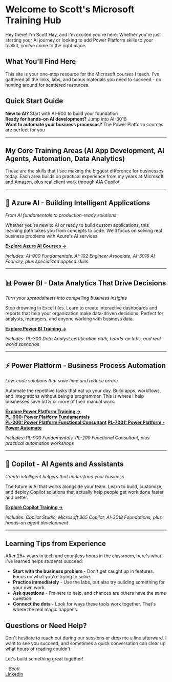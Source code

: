 # Welcome to Scott's Microsoft Training Hub

Hey there! I'm Scott Hay, and I'm excited you're here. Whether you're just starting your AI journey or looking to add Power Platform skills to your toolkit, you've come to the right place.

## What You'll Find Here

This site is your one-stop resource for the Microsoft courses I teach. I've gathered all the links, labs, and bonus materials you need to succeed - no hunting around for scattered resources.

## Quick Start Guide

**New to AI?** Start with AI-900 to build your foundation  
**Ready for hands-on AI development?** Jump into AI-3016  
**Want to automate your business processes?** The Power Platform courses are perfect for you

---

## My Core Training Areas (AI App Development, AI Agents, Automation, Data Analytics)

These are the skills that I see making the biggest difference for businesses today. Each area builds on practical experience from my years at Microsoft and Amazon, plus real client work through AIA Copilot.

---

## 🤖 Azure AI - Building Intelligent Applications
*From AI fundamentals to production-ready solutions*

Whether you're new to AI or ready to build custom applications, this learning path takes you from concepts to code. We'll focus on solving real business problems with Azure's AI services.

**[Explore Azure AI Courses →](azure_ai.md)**

*Includes: AI-900 Fundamentals, AI-102 Engineer Associate, AI-3016 AI Foundry, plus specialized applied skills*

---

## 📊 Power BI - Data Analytics That Drive Decisions
*Turn your spreadsheets into compelling business insights*

Stop drowning in Excel files. Learn to create interactive dashboards and reports that help your organization make data-driven decisions. Perfect for analysts, managers, and anyone working with business data.

**[Explore Power BI Training →](pl-300_PowerBI.md)**

*Includes: PL-300 Data Analyst certification path, hands-on labs, and real-world scenarios*

---

## ⚡ Power Platform - Business Process Automation
*Low-code solutions that save time and reduce errors*

Automate the repetitive tasks that eat up your day. Build apps, workflows, and integrations without being a programmer. This is where I help businesses save 50% or more of their manual work.

**[Explore Power Platform Training →](power-platform.md)**<br>
**[PL-900: Power Platform Fundamentals](pl-900_PowerFundamentals.md)**<br>
**[PL-200: Power Platform Functional Consultant](pl-200.md)**
**[PL-7001: Power Platform - Power Automate](pl-7002_power-automate.md)**

*Includes: PL-900 Fundamentals, PL-200 Functional Consultant, plus practical automation workshops*

---

## 🤝 Copilot - AI Agents and Assistants
*Create intelligent helpers that understand your business*

The future is AI that works alongside your team. Learn to build, customize, and deploy Copilot solutions that actually help people get work done faster and better.

**[Explore Copilot Training →](copilot.md)**

*Includes: Copilot Studio, Microsoft 365 Copilot, AI-3018 Foundations, plus hands-on agent development*

---

## Learning Tips from Experience

After 25+ years in tech and countless hours in the classroom, here's what I've learned helps students succeed:

- **Start with the business problem** - Don't get caught up in features. Focus on what you're trying to solve.
- **Practice immediately** - Use the labs, but also try building something for your own work.
- **Ask questions** - I'm here to help, and chances are others have the same question.
- **Connect the dots** - Look for ways these tools work together. That's where the real magic happens.

## Questions or Need Help?

Don't hesitate to reach out during our sessions or drop me a line afterward. I want to see you succeed, and sometimes a quick conversation can clear up what hours of reading couldn't.

Let's build something great together!

*- Scott*<br>
[Linkedin](https://linkedin.com/in/scotthay)